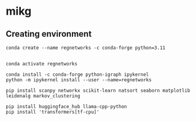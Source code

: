 # mikg


## Creating environment

    conda create --name regnetworks -c conda-forge python=3.11


    conda activate regnetworks

    conda install -c conda-forge python-igraph ipykernel
    python -m ipykernel install --user --name=regnetworks

    pip install scanpy networkx scikit-learn natsort seaborn matplotlib leidenalg markov_clustering

    pip install huggingface_hub llama-cpp-python
    pip install 'transformers[tf-cpu]'